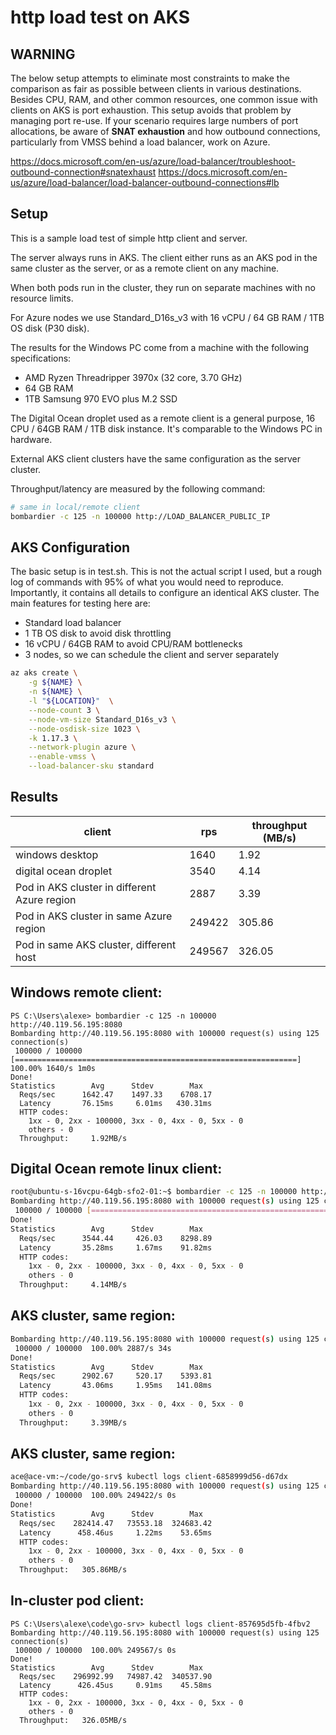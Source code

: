 # http load test on AKS

## WARNING

The below setup attempts to eliminate most constraints to make the comparison as fair as possible between clients in various destinations. Besides CPU, RAM, and other common resources, one common issue with clients on AKS is port exhaustion. This setup avoids that problem by managing port re-use. If your scenario requires large numbers of port allocations, be aware of **SNAT exhaustion** and how outbound connections, particularly from VMSS behind a load balancer, work on Azure.

https://docs.microsoft.com/en-us/azure/load-balancer/troubleshoot-outbound-connection#snatexhaust
https://docs.microsoft.com/en-us/azure/load-balancer/load-balancer-outbound-connections#lb

## Setup

This is a sample load test of simple http client and server.

The server always runs in AKS. The client either runs as an AKS pod in
the same cluster as the server, or as a remote client on any machine.

When both pods run in the cluster, they run on separate machines with no
resource limits.

For Azure nodes we use Standard_D16s_v3 with 16 vCPU / 64 GB RAM / 1TB
OS disk (P30 disk).

The results for the Windows PC come from a machine with the following
specifications:

- AMD Ryzen Threadripper 3970x (32 core, 3.70 GHz)
- 64 GB RAM
- 1TB Samsung 970 EVO plus M.2 SSD

The Digital Ocean droplet used as a remote client is a general purpose,
16 CPU / 64GB RAM / 1TB disk instance. It's comparable to the Windows PC
in hardware.

External AKS client clusters have the same configuration as the server cluster.

Throughput/latency are measured by the following command:

```bash
# same in local/remote client
bombardier -c 125 -n 100000 http://LOAD_BALANCER_PUBLIC_IP
```

## AKS Configuration

The basic setup is in test.sh. This is not the actual script I used, but
a rough log of commands with 95% of what you would need to reproduce.
Importantly, it contains all details to configure an identical AKS
cluster. The main features for testing here are:

- Standard load balancer
- 1 TB OS disk to avoid disk throttling
- 16 vCPU / 64GB RAM to avoid CPU/RAM bottlenecks
- 3 nodes, so we can schedule the client and server separately

```bash
az aks create \
    -g ${NAME} \
    -n ${NAME} \
    -l "${LOCATION}"  \
    --node-count 3 \
    --node-vm-size Standard_D16s_v3 \
    --node-osdisk-size 1023 \
    -k 1.17.3 \
    --network-plugin azure \
    --enable-vmss \
    --load-balancer-sku standard
```

## Results
|       client     | rps    | throughput (MB/s) | 
| ---------------- | ------ | ----------------- |
| windows desktop |   1640 |   1.92            |
| digital ocean droplet |   3540 |   4.14            |
| Pod in AKS cluster in different Azure region |   2887 |   3.39            |   
| Pod in AKS cluster in same Azure region | 249422 | 305.86            |
| Pod in same AKS cluster, different host | 249567 | 326.05            |

## Windows remote client:
```pwsh
PS C:\Users\alexe> bombardier -c 125 -n 100000 http://40.119.56.195:8080
Bombarding http://40.119.56.195:8080 with 100000 request(s) using 125 connection(s)
 100000 / 100000 [===============================================================] 100.00% 1640/s 1m0s
Done!
Statistics        Avg      Stdev        Max
  Reqs/sec      1642.47    1497.33    6708.17
  Latency       76.15ms     6.01ms   430.31ms
  HTTP codes:
    1xx - 0, 2xx - 100000, 3xx - 0, 4xx - 0, 5xx - 0
    others - 0
  Throughput:     1.92MB/s
```

## Digital Ocean remote linux client:
```bash
root@ubuntu-s-16vcpu-64gb-sfo2-01:~$ bombardier -c 125 -n 100000 http://40.119.56.195:8080
Bombarding http://40.119.56.195:8080 with 100000 request(s) using 125 connection(s)
 100000 / 100000 [===========================================================================================================================================================================] 100.00% 3540/s 28s
Done!
Statistics        Avg      Stdev        Max
  Reqs/sec      3544.44     426.03    8298.89
  Latency       35.28ms     1.67ms    91.82ms
  HTTP codes:
    1xx - 0, 2xx - 100000, 3xx - 0, 4xx - 0, 5xx - 0
    others - 0
  Throughput:     4.14MB/s
```

## AKS cluster, same region:
```bash
Bombarding http://40.119.56.195:8080 with 100000 request(s) using 125 connection(s)
 100000 / 100000  100.00% 2887/s 34s
Done!
Statistics        Avg      Stdev        Max
  Reqs/sec      2902.67     520.17    5393.81
  Latency       43.06ms     1.95ms   141.08ms
  HTTP codes:
    1xx - 0, 2xx - 100000, 3xx - 0, 4xx - 0, 5xx - 0
    others - 0
  Throughput:     3.39MB/s
```

## AKS cluster, same region:
```bash
ace@ace-vm:~/code/go-srv$ kubectl logs client-6858999d56-d67dx
Bombarding http://40.119.56.195:8080 with 100000 request(s) using 125 connection(s)
 100000 / 100000  100.00% 249422/s 0s
Done!
Statistics        Avg      Stdev        Max
  Reqs/sec    282414.47   73553.18  324683.42
  Latency      458.46us     1.22ms    53.65ms
  HTTP codes:
    1xx - 0, 2xx - 100000, 3xx - 0, 4xx - 0, 5xx - 0
    others - 0
  Throughput:   305.86MB/s
```

## In-cluster pod client:
```pwsh
PS C:\Users\alexe\code\go-srv> kubectl logs client-857695d5fb-4fbv2
Bombarding http://40.119.56.195:8080 with 100000 request(s) using 125 connection(s)
 100000 / 100000  100.00% 249567/s 0s
Done!
Statistics        Avg      Stdev        Max
  Reqs/sec    296992.99   74987.42  340537.90
  Latency      426.45us     0.91ms    45.58ms
  HTTP codes:
    1xx - 0, 2xx - 100000, 3xx - 0, 4xx - 0, 5xx - 0
    others - 0
  Throughput:   326.05MB/s
```
